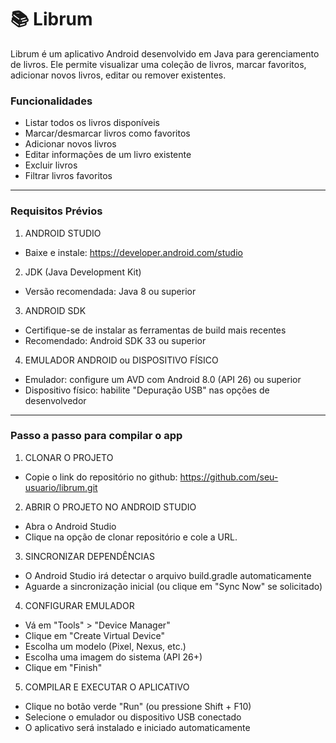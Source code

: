 
# 📚 Librum

Librum é um aplicativo Android desenvolvido em Java para gerenciamento de livros. Ele permite visualizar uma coleção de livros, marcar favoritos, adicionar novos livros, editar ou remover existentes.

### Funcionalidades

- Listar todos os livros disponíveis
- Marcar/desmarcar livros como favoritos
- Adicionar novos livros
- Editar informações de um livro existente
- Excluir livros
- Filtrar livros favoritos

------------------------------------------------------------
### Requisitos Prévios

1. ANDROID STUDIO
- Baixe e instale: https://developer.android.com/studio

2. JDK (Java Development Kit)
- Versão recomendada: Java 8 ou superior

3. ANDROID SDK
- Certifique-se de instalar as ferramentas de build mais recentes
- Recomendado: Android SDK 33 ou superior

4. EMULADOR ANDROID ou DISPOSITIVO FÍSICO
- Emulador: configure um AVD com Android 8.0 (API 26) ou superior
- Dispositivo físico: habilite "Depuração USB" nas opções de desenvolvedor

------------------------------------------------------------
### Passo a passo para compilar o app

1. CLONAR O PROJETO 
- Copie o link do repositório no github: https://github.com/seu-usuario/librum.git

2. ABRIR O PROJETO NO ANDROID STUDIO
- Abra o Android Studio
- Clique na opção de clonar repositório e cole a URL.

3. SINCRONIZAR DEPENDÊNCIAS
- O Android Studio irá detectar o arquivo build.gradle automaticamente
- Aguarde a sincronização inicial (ou clique em "Sync Now" se solicitado)

4. CONFIGURAR EMULADOR 
- Vá em "Tools" > "Device Manager"
- Clique em "Create Virtual Device"
- Escolha um modelo (Pixel, Nexus, etc.)
- Escolha uma imagem do sistema (API 26+)
- Clique em "Finish"

5. COMPILAR E EXECUTAR O APLICATIVO
- Clique no botão verde "Run" (ou pressione Shift + F10)
- Selecione o emulador ou dispositivo USB conectado
- O aplicativo será instalado e iniciado automaticamente
    
